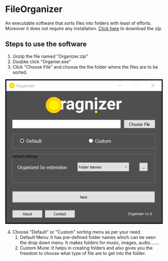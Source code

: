 # FileOrganizer
An executable software that sorts files into folders with least of efforts. Moreover it does not require any installation. [Click here](https://google.com) to download the zip.


## Steps to use the software
1. Unzip the file named "Organizer.zip"
2. Doubke click "Organier.exe"
3. Click "Choose File" and choose the the folder where the files are to be sorted.


![](screenshots/1.png)


4. Choose "Default" or "Custom" sorting menu as per your need.
	1. Default Menu: It has pre-defined folder names which can be seen the drop down menu.
		 It makes folders for music, images, audio.......
	2. Custom Mune: It helps in creating folders and also gives you the freedom to choose what type of file are to get into the folder.
